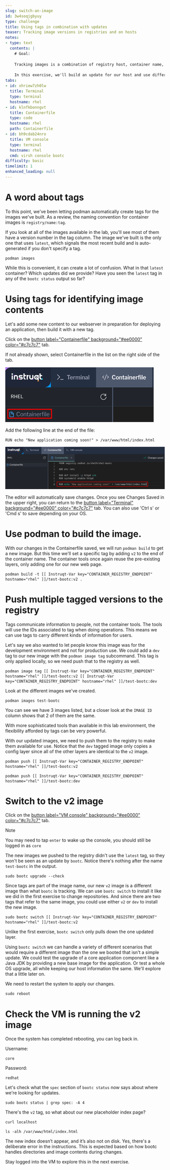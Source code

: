 ```yaml
---
slug: switch-an-image
id: 3w4soqjgbyuy
type: challenge
title: Using tags in combination with updates
teaser: Tracking image versions in registries and on hosts
notes:
- type: text
  contents: |
    # Goal:

    Tracking images is a combination of registry host, container name, and container tag. All of these must match for an update to be available.

    In this exercise, we'll build an update for our host and use different tags to convey some versioning information for admins and users.
tabs:
- id: xhriew7zh0lw
  title: Terminal
  type: terminal
  hostname: rhel
- id: klnfkbonngvt
  title: Containerfile
  type: code
  hostname: rhel
  path: Containerfile
- id: bh9cdab24nro
  title: VM console
  type: terminal
  hostname: rhel
  cmd: virsh console bootc
difficulty: basic
timelimit: 1
enhanced_loading: null
---
```

A word about tags
===

To this point, we've been letting podman automatically create tags for the images we've built. As a review, the naming convention for container images is `registry/name:tag`.

If you look at all of the images available in the lab, you'll see most of them have a version number in the tag column. The image we've built is the only one that uses `latest`, which signals the most recent build and is auto-generated if you don't specify a tag.

```bash,run
podman images
```

While this is convenient, it can create a lot of confusion. What in that `latest` container? Which updates did we provide? Have you seen the `latest` tag in any of the `bootc status` output so far?


Using tags for identifying image contents
===

Let's add some new content to our webserver in preparation for deploying an application, then build it with a new tag.

Click on the [button label="Containerfile" background="#ee0000" color="#c7c7c7"](tab-1) tab.

If not already shown, select Containerfile in the list on the right side of the tab.

![](../assets/containerfile_scripteditor1.png)


Add the following line at the end of the file:

````
RUN echo "New application coming soon!" > /var/www/html/index.html
````

![](../assets/containerfile_add_index.png)

The editor will automatically save changes. Once you see Changes Saved in the upper right, you can return to the [button label="Terminal" background="#ee0000" color="#c7c7c7"](tab-0) tab. You can also use 'Ctrl s' or 'Cmd s' to save depending on your OS.

Use podman to build the image.
===
With our changes in the Containerfile saved, we will run `podman build` to get a new image. But this time we'll set a specific tag by adding `v2` to the end of the container name. The container tools once again reuse the pre-existing layers, only adding one for our new web page.

```bash,run
podman build -t [[ Instruqt-Var key="CONTAINER_REGISTRY_ENDPOINT" hostname="rhel" ]]/test-bootc:v2 .
```

Push multiple tagged versions to the registry
===
Tags communicate information to people, not the container tools. The tools will use the IDs associated to tag when doing operations. This means we can use tags to carry different kinds of information for users.

Let's say we also wanted to let people know this image was for the development environment and not for production use. We could add a `dev` tag to our new image with the `podman image tag` subcommand. This tag is only applied locally, so we need push that to the registry as well.
```bash,run
podman image tag [[ Instruqt-Var key="CONTAINER_REGISTRY_ENDPOINT" hostname="rhel" ]]/test-bootc:v2 [[ Instruqt-Var key="CONTAINER_REGISTRY_ENDPOINT" hostname="rhel" ]]/test-bootc:dev
```

Look at the different images we've created.
```bash,run
podman images test-bootc
```
You can see we have 3 images listed, but a closer look at the `IMAGE ID` column shows that 2 of them are the same.

With more sophisticated tools than available in this lab environment, the flexibility afforded by tags can be very powerful.

With our updated images, we need to push them to the registry to make them available for use. Notice that the `dev` tagged image only copies a config layer since all of the other layers are identical to the `v2` image.

```bash,run
podman push [[ Instruqt-Var key="CONTAINER_REGISTRY_ENDPOINT" hostname="rhel" ]]/test-bootc:v2
```
```bash,run
podman push [[ Instruqt-Var key="CONTAINER_REGISTRY_ENDPOINT" hostname="rhel" ]]/test-bootc:dev
```

Switch to the v2 image
===

Click on the [button label="VM console" background="#ee0000" color="#c7c7c7"](tab-2) tab.

> [!NOTE]
> You may need to tap `enter` to wake up the console, you should still be logged in as `core`


The new images we pushed to the registry didn't use the `latest` tag, so they won't be seen as an update by `bootc`. Notice there's nothing after the name `test-bootc` in the output.

```bash,run
sudo bootc upgrade --check
```

Since tags are part of the image name, our new `v2` image is a different image than what `bootc` is tracking. We can use `bootc switch` to install it like we did in the first exercise to change repositories. And since there are two tags that refer to the same image, you could use either `v2` or `dev` to install the new image.
```bash,run
sudo bootc switch [[ Instruqt-Var key="CONTAINER_REGISTRY_ENDPOINT" hostname="rhel" ]]/test-bootc:v2
```
Unlike the first exercise, `bootc switch` only pulls down the one updated layer.

Using `bootc switch` we can handle a variety of different scenarios that would require a different image than the one we booted that isn't a simple update. We could test the upgrade of a core application component like a Java JDK by providing a new base image for the application. Or test a whole OS upgrade, all while keeping our host information the same. We'll explore that a little later on.

We need to restart the system to apply our changes.

```bash,run
sudo reboot
```

Check the VM is running the v2 image
===

Once the system has completed rebooting, you can log back in.

Username:

```bash,run
core
```

Password:

```bash,run
redhat
```

Let's check what the `spec` section of `bootc status` now says about where we're looking for updates.
```bash,run
sudo bootc status | grep spec: -A 4
```

There's the `v2` tag, so what about our new placeholder index page?

```bash,run
curl localhost
```

```bash,run
ls -alh /var/www/html/index.html
```

The new index doesn’t appear, and it’s also not on disk. Yes, there's a deliberate error in the instructions. This is expected based on how bootc handles directories and image contents during changes.

Stay logged into the VM to explore this in the next exercise.
